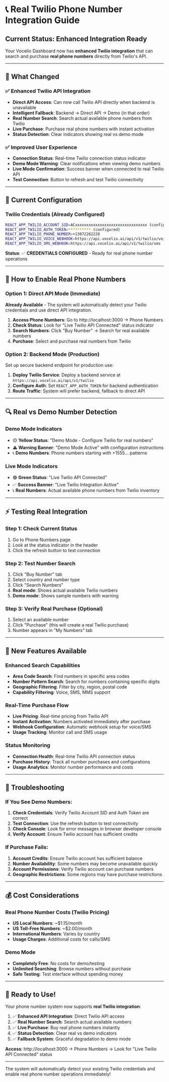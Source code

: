 # 📞 Real Twilio Phone Number Integration Guide

## Current Status: Enhanced Integration Ready

Your Vocelio Dashboard now has **enhanced Twilio integration** that can search and purchase **real phone numbers** directly from Twilio's API.

---

## 🎯 What Changed

### ✅ **Enhanced Twilio API Integration**
- **Direct API Access**: Can now call Twilio API directly when backend is unavailable
- **Intelligent Fallback**: Backend → Direct API → Demo (in that order)
- **Real Number Search**: Search actual available phone numbers from Twilio
- **Live Purchase**: Purchase real phone numbers with instant activation
- **Status Detection**: Clear indicators showing real vs demo mode

### ✅ **Improved User Experience**
- **Connection Status**: Real-time Twilio connection status indicator
- **Demo Mode Warning**: Clear notifications when viewing demo numbers
- **Live Mode Confirmation**: Success banner when connected to real Twilio API
- **Test Connection**: Button to refresh and test Twilio connectivity

---

## 🔧 Current Configuration

### Twilio Credentials (Already Configured)
```bash
REACT_APP_TWILIO_ACCOUNT_SID=ACxxxxxxxxxxxxxxxxxxxxxxxxxxxxxxxx (configured)
REACT_APP_TWILIO_AUTH_TOKEN=********** (configured)
REACT_APP_TWILIO_PHONE_NUMBER=+13072262228
REACT_APP_TWILIO_VOICE_WEBHOOK=https://api.vocelio.ai/api/v1/twilio/voice
REACT_APP_TWILIO_SMS_WEBHOOK=https://api.vocelio.ai/api/v1/twilio/sms
```

**Status**: ✅ **CREDENTIALS CONFIGURED** - Ready for real phone number operations

---

## 🚀 How to Enable Real Phone Numbers

### Option 1: Direct API Mode (Immediate)
**Already Available** - The system will automatically detect your Twilio credentials and use direct API integration.

1. **Access Phone Numbers**: Go to http://localhost:3000 → Phone Numbers
2. **Check Status**: Look for "Live Twilio API Connected" status indicator
3. **Search Numbers**: Click "Buy Number" → Search for real available numbers
4. **Purchase**: Select and purchase real numbers from Twilio

### Option 2: Backend Mode (Production)
Set up secure backend endpoint for production use:

1. **Deploy Twilio Service**: Deploy a backend service at `https://api.vocelio.ai/api/v1/twilio`
2. **Configure Auth**: Set `REACT_APP_AUTH_TOKEN` for backend authentication
3. **Route Traffic**: System will prefer backend, fallback to direct API

---

## 🔍 Real vs Demo Number Detection

### Demo Mode Indicators
- 🟡 **Yellow Status**: "Demo Mode - Configure Twilio for real numbers"
- ⚠️ **Warning Banner**: "Demo Mode Active" with configuration instructions
- 📞 **Demo Numbers**: Phone numbers starting with +1555... patterns

### Live Mode Indicators  
- 🟢 **Green Status**: "Live Twilio API Connected"
- ✅ **Success Banner**: "Live Twilio Integration Active"
- 📞 **Real Numbers**: Actual available phone numbers from Twilio inventory

---

## ⚡ Testing Real Integration

### Step 1: Check Current Status
1. Go to Phone Numbers page
2. Look at the status indicator in the header
3. Click the refresh button to test connection

### Step 2: Test Number Search
1. Click "Buy Number" tab
2. Select country and number type
3. Click "Search Numbers"
4. **Real mode**: Shows actual available Twilio numbers
5. **Demo mode**: Shows sample numbers with warning

### Step 3: Verify Real Purchase (Optional)
1. Select an available number
2. Click "Purchase" (this will create a real Twilio purchase)
3. Number appears in "My Numbers" tab

---

## 🎨 New Features Available

### Enhanced Search Capabilities
- **Area Code Search**: Find numbers in specific area codes
- **Number Pattern Search**: Search for numbers containing specific digits
- **Geographic Filtering**: Filter by city, region, postal code
- **Capability Filtering**: Voice, SMS, MMS support

### Real-Time Purchase Flow
- **Live Pricing**: Real-time pricing from Twilio API
- **Instant Activation**: Numbers activated immediately after purchase
- **Webhook Configuration**: Automatic webhook setup for voice/SMS
- **Usage Tracking**: Monitor call and SMS usage

### Status Monitoring
- **Connection Health**: Real-time Twilio API connection status
- **Purchase History**: Track all number purchases and configurations
- **Usage Analytics**: Monitor number performance and costs

---

## 🔧 Troubleshooting

### If You See Demo Numbers:
1. **Check Credentials**: Verify Twilio Account SID and Auth Token are correct
2. **Test Connection**: Use the refresh button to test connectivity
3. **Check Console**: Look for error messages in browser developer console
4. **Verify Account**: Ensure Twilio account has sufficient credits

### If Purchase Fails:
1. **Account Credits**: Ensure Twilio account has sufficient balance
2. **Number Availability**: Some numbers may become unavailable quickly
3. **Account Permissions**: Verify Twilio account can purchase numbers
4. **Geographic Restrictions**: Some regions may have purchase restrictions

---

## 💰 Cost Considerations

### Real Phone Number Costs (Twilio Pricing)
- **US Local Numbers**: ~$1.15/month
- **US Toll-Free Numbers**: ~$2.00/month
- **International Numbers**: Varies by country
- **Usage Charges**: Additional costs for calls/SMS

### Demo Mode
- **Completely Free**: No costs for demo/testing
- **Unlimited Searching**: Browse numbers without purchase
- **Safe Testing**: Test interface without spending money

---

## 🎉 Ready to Use!

Your phone number system now supports **real Twilio integration**:

1. ✅ **Enhanced API Integration**: Direct Twilio API access
2. ✅ **Real Number Search**: Search actual available numbers
3. ✅ **Live Purchase**: Buy real phone numbers instantly  
4. ✅ **Status Detection**: Clear real vs demo indicators
5. ✅ **Fallback System**: Graceful degradation to demo mode

**Access**: http://localhost:3000 → Phone Numbers → Look for "Live Twilio API Connected" status

---

The system will automatically detect your existing Twilio credentials and enable real phone number operations immediately!

